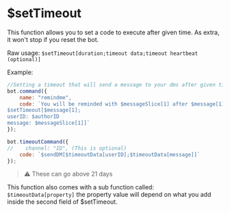 # $setTimeout

This function allows you to set a code to execute after given time. As extra, it won't stop if you reset the bot.

Raw usage: `$setTimeout[duration;timeout data;timeout heartbeat (optional)]`

Example:

```javascript
//Setting a timeout that will send a message to your dms after given time. 
bot.command({
    name: "remindme", 
    code: `You will be reminded with $messageSlice[1] after $message[1].
$setTimeout[$message[1];
userID: $authorID 
message: $messageSlice[1]]`
});

bot.timeoutCommand({
//    channel: "ID", (This is optional)
    code: `$sendDM[$timeoutData[userID];$timeoutData[message]]`
});
```

> ⚠ These can go above 21 days

This function also comes with a sub function called: `$timeoutData[property]` the property value will depend on what you add inside the second field of $setTimeout.

